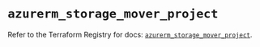 # `azurerm_storage_mover_project`

Refer to the Terraform Registry for docs: [`azurerm_storage_mover_project`](https://registry.terraform.io/providers/hashicorp/azurerm/4.25.0/docs/resources/storage_mover_project).
